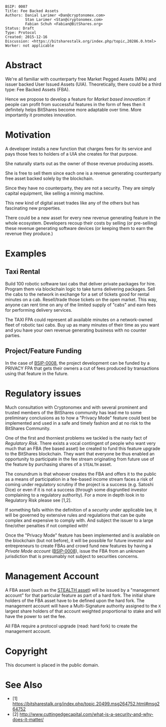     BSIP: 0007
    Title: Fee Backed Assets
    Authors: Danial Larimer <Dan@cryptonomex.com>
             Stan Larimer <Stan@cryptonomex.com>
             Fabian Schuh <Fabian@BitShares.org>
    Status: Draft
    Type: Protocol
    Created: 2015-12-16
    Discussion: <https://bitsharestalk.org/index.php/topic,20286.0.html>
    Worker: not applicable

# Abstract

We're all familiar with counterparty free Market Pegged Assets (MPA) and issuer
backed User Issued Assets (UIA). Theoretically, there could be a third type: Fee
Backed Assets (FBA).

Hence we propose to develop a feature for *Market based innovation*: if people
can profit from successful features in the form of fees then it definitely helps
BitShares become more adaptable over time. More importantly it promotes
innovation.

# Motivation

A developer installs a new function that charges fees for its service and pays
those fees to holders of a UIA she creates for that purpose.

She naturally starts out as the owner of those revenue producing assets.

She is free to sell them since each one is a revenue generating counterparty
free asset backed solely by the blockchain.

Since they have no counterparty, they are not a security. They are simply
capital equipment, like selling a mining machine.

This new kind of digital asset trades like any of the others but has fascinating
new properties.

There could be a new asset for every new revenue generating feature in the whole
ecosystem. Developers recoup their costs by selling (or pre-selling) these
revenue generating software devices (or keeping them to earn the revenue they
produce.)

# Examples

## Taxi Rental

Build 100 robotic software taxi cabs that deliver private packages for hire.
Program them via blockchain logic to take turns delivering packages. Sell the
cabs to the network in exchange for a set of tickets good for rental minutes on
a cab. Resell/trade those tickets on the open market. This way, anyone can
rent time on any of the limited supply of "cabs" and earn fees for performing
delivery services.

The TAXI FPA could represent all available minutes on a network-owned fleet of
robotic taxi cabs. Buy up as many minutes of their time as you want and you have
your own revenue generating business with no counter parties.

## Project/Feature Funding

In the case of [BSIP-0008](bsip-0008.md), the project development can be funded
by a PRIVACY FPA that gets their owners a cut of fees produced by transactions
using that feature in the future.

# Regulatory issues

Much consultation with Cryptonomex and with several prominent and trusted
members of the BitShares community has lead me to some preliminary conclusions
as to how a "Privacy Mode" feature could best be implemented and  used in a
safe and timely fashion and at no risk to the BitShares Community.

One of the first and thorniest problems we tackled is the nasty fact of
*Regulatory Risk*. There exists a vocal contingent of people who want very much
that an FBA (fee based asset) be created to fund this feature upgrade to the
BitShares blockchain. They want that everyone be thus enabled an opportunity to
participate in the fee stream originating from future use of the feature by
purchasing shares of a `STEALTH` asset.

The conundrum is that whoever creates the FBA and offers it to the public as a
means of participation in a fee-based income stream faces a risk of coming under
regulatory scrutiny if the project is a success (e.g. Satoshi Dice) or even if
it is not a success (through some disgruntled investor complaining to a
regulatory authority). For a more in depth look in to Regulatory Risk please see
[1,2].

If something falls within the definition of a *security* under applicable law,
it will be governed by extensive rules and regulations that can be quite complex
and expensive to comply with. And subject the issuer to a large fine/other
penalties if not complied with!

Once the "Privacy Mode" feature has been implemented and is available on the
blockchain (but not before), it will be possible for future investor and
entrepreneurs to create FBAs and crowd fund new features by having a *Private
Mode account* ([BSIP-0008](bsip-0008.md)), issue the FBA from an *unknown*
jurisdiction that is presumably not subject to securities concerns.

# Management Account

A FBA asset (such as the [STEALTH asset](bsip-0008.md)) will be issued by a
"management account" for that particular feature as part of a hard fork. The
initial share holders of the FBA asset have to be defined upon the hard fork.
The management account will have a Multi-Signature authority assigned to the `X`
largest share holders of that account weighted proportional to stake and will
have the power to set the fee.

All FBA require a protocol upgrade (read: hard fork) to create the management
account.

# Copyright

This document is placed in the public domain.

# See Also

* [1] https://bitsharestalk.org/index.php/topic,20499.msg264752.html#msg264752
* [2] http://www.cuttingedgecapital.com/what-is-a-security-and-why-does-it-matter/
